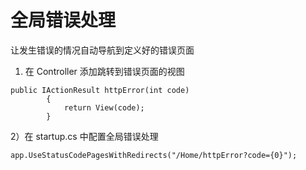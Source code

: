 # 全局错误处理

让发生错误的情况自动导航到定义好的错误页面



1) 在 Controller 添加跳转到错误页面的视图

```
public IActionResult httpError(int code)
        {
            return View(code);
        }
```

2）在 startup.cs 中配置全局错误处理

```
app.UseStatusCodePagesWithRedirects("/Home/httpError?code={0}");
```

